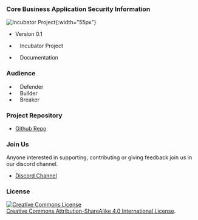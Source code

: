 ### Core Business Application Security Information

![Incubator Project](/assets/images/common/owasp_level_incubator.svg){:width="55px"}

* Version 0.1

* <i class="fas fa-egg" style="font-size: 1.2em;  color:#233e81;"></i><span style="font-size:1.0em;padding-left:12px;">Incubator Project</span>
* <i class="fas fa-book" style="font-size: 1.2em; color:#233e81;"></i><span style="font-size:1.0em;padding-left:12px;">Documentation</span>

### Audience 

* <i class="fas fa-shield-alt" style="font-size: 1.2em; color:#233e81;"></i><span style="font-size:1.0em;padding-left:12px;">Defender</span>
* <i class="fas fa-toolbox" style="font-size: 1.2em; color:#233e81;"></i><span style="font-size:1.0em;padding-left:12px;">Builder</span> 
* <i class="fas fa-user-secret" style="font-size: 1.2em; color:#233e81;"></i><span style="font-size:1.0em;padding-left:12px;">Breaker</span>

### Project Repository
* [Github Repo](https://github.com/NO-MONKEY/CBAS)

### Join Us
Anyone interested in supporting, contributing or giving feedback join us in our discord channel.
* [Discord Channel](https://discord.gg/X8ZVSfH)

### License
<a rel="license" href="http://creativecommons.org/licenses/by-sa/4.0/"><img alt="Creative Commons License" style="border-width:0" src="https://i.creativecommons.org/l/by-sa/4.0/88x31.png" /></a>
<br/><a rel="license" href="http://creativecommons.org/licenses/by-sa/4.0/">Creative Commons Attribution-ShareAlike 4.0 International License</a>.
